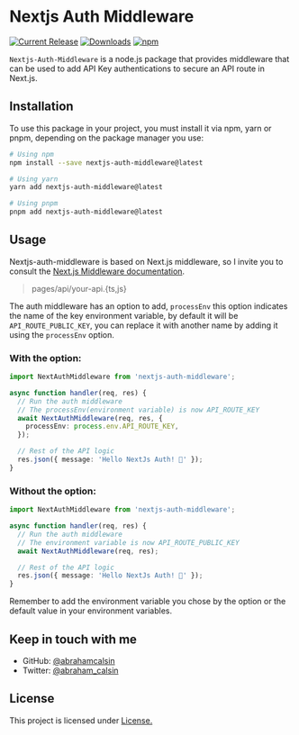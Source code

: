 # Nextjs Auth Middleware

<a href="https://www.npmjs.com/package/nextjs-auth-middleware"><img src="https://img.shields.io/npm/v/nextjs-auth-middleware.svg?style=flat-square" alt="Current Release" /></a>
<a href="https://www.npmjs.com/package/nextjs-auth-middleware"><img src="https://img.shields.io/npm/dm/nextjs-auth-middleware?style=flat-square" alt="Downloads" /></a>
<a href="https://github.com/abrahamcalsin/nextjs-auth-middleware/blob/main/LICENSE"><img alt="npm" src="https://img.shields.io/github/license/abrahamcalsin/react-github-fork-banner?style=flat-square" alt="License"></a>

`Nextjs-Auth-Middleware` is a node.js package that provides middleware that can be used to add API Key authentications to secure an API route in Next.js.

## Installation

To use this package in your project, you must install it via npm, yarn or pnpm, depending on the package manager you use:

```bash
# Using npm
npm install --save nextjs-auth-middleware@latest

# Using yarn
yarn add nextjs-auth-middleware@latest

# Using pnpm
pnpm add nextjs-auth-middleware@latest
```

## Usage

Nextjs-auth-middleware is based on Next.js middleware, so I invite you to consult the [Next.js Middleware documentation](https://nextjs.org/docs/advanced-features/middleware).

> pages/api/your-api.{ts,js}

The auth middleware has an option to add, `processEnv` this option indicates the name of the key environment variable, by default it will be `API_ROUTE_PUBLIC_KEY`, you can replace it with another name by adding it using the `processEnv` option.

### With the option:

```ts
import NextAuthMiddleware from 'nextjs-auth-middleware';

async function handler(req, res) {
  // Run the auth middleware
  // The processEnv(environment variable) is now API_ROUTE_KEY
  await NextAuthMiddleware(req, res, {
    processEnv: process.env.API_ROUTE_KEY,
  });

  // Rest of the API logic
  res.json({ message: 'Hello NextJs Auth! 🚀' });
}
```

### Without the option:

```ts
import NextAuthMiddleware from 'nextjs-auth-middleware';

async function handler(req, res) {
  // Run the auth middleware
  // The environment variable is now API_ROUTE_PUBLIC_KEY
  await NextAuthMiddleware(req, res);

  // Rest of the API logic
  res.json({ message: 'Hello NextJs Auth! 🚀' });
}
```

Remember to add the environment variable you chose by the option or the default value in your environment variables.

## Keep in touch with me

- GitHub: [@abrahamcalsin](https://github.com/abrahamcalsin)
- Twitter: [@abraham_calsin](https://twitter.com/abraham_calsin)

## License

This project is licensed under [License.](LICENSE)
